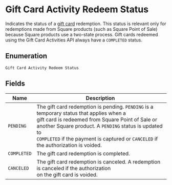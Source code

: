 
# Gift Card Activity Redeem Status

Indicates the status of a [gift card](../../doc/models/gift-card.md) redemption. This status is relevant only for
redemptions made from Square products (such as Square Point of Sale) because Square products use a
two-state process. Gift cards redeemed using the Gift Card Activities API always have a `COMPLETED` status.

## Enumeration

`Gift Card Activity Redeem Status`

## Fields

| Name | Description |
|  --- | --- |
| `PENDING` | The gift card redemption is pending. `PENDING` is a temporary status that applies when a<br>gift card is redeemed from Square Point of Sale or another Square product. A `PENDING` status is updated to<br>`COMPLETED` if the payment is captured or `CANCELED` if the authorization is voided. |
| `COMPLETED` | The gift card redemption is completed. |
| `CANCELED` | The gift card redemption is canceled. A redemption is canceled if the authorization<br>on the gift card is voided. |

